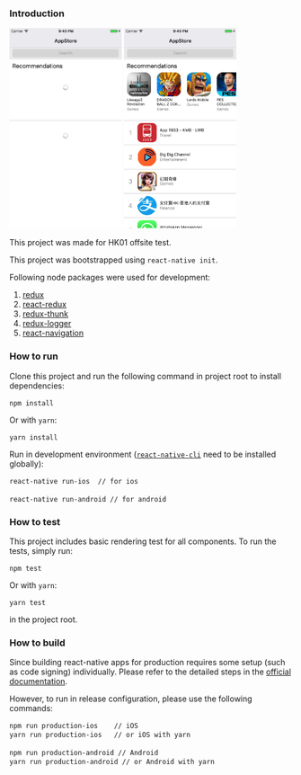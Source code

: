 ### Introduction

<img src="https://github.com/johnsonsu/react-native-hk01-test/raw/master/screenshots/loading.png" alt="Loading Screen" style="width: 200px;"/>
<img src="https://github.com/johnsonsu/react-native-hk01-test/raw/master/screenshots/home.png" alt="Loading Screen" style="width: 200px;"/>

This project was made for HK01 offsite test.

This project was bootstrapped using `react-native init`.

Following node packages were used for development:

1. [redux](https://github.com/reactjs/redux/tree/master/docs)
2. [react-redux](https://github.com/reactjs/react-redux)
3. [redux-thunk](https://github.com/gaearon/redux-thunk)
4. [redux-logger](https://github.com/gaearon/redux-thunk)
5. [react-navigation](https://github.com/react-community/react-navigation)

### How to run

Clone this project and run the following command in project root to install dependencies:

    npm install

Or with `yarn`:

    yarn install

Run in development environment ([`react-native-cli`](https://www.npmjs.com/package/react-native-cli) need to be installed globally):

    react-native run-ios  // for ios

    react-native run-android // for android


### How to test

This project includes basic rendering test for all components. To run the tests, simply run:

    npm test

Or with `yarn`:

    yarn test

in the project root.

### How to build

Since building react-native apps for production requires some setup (such as code signing) individually. Please refer to the detailed steps in the [official documentation](http://facebook.github.io/react-native/releases/0.46/docs/running-on-device.html#building-your-app-for-production).

However, to run in release configuration, please use the following commands:

    npm run production-ios    // iOS
    yarn run production-ios   // or iOS with yarn

    npm run production-android // Android
    yarn run production-android // or Android with yarn
